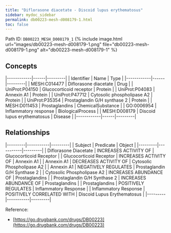```yaml
---
title: "Diflorasone diacetate - Discoid lupus erythematosus"
sidebar: mydoc_sidebar
permalink: db00223-mesh-d008179-1.html
toc: false 
---
```



Path ID: `DB00223_MESH_D008179_1`
{% include image.html url="images/db00223-mesh-d008179-1.png" file="db00223-mesh-d008179-1.png" alt="db00223-mesh-d008179-1" %}

## Concepts

|------------|------|---------|
| Identifier | Name | Type    |
|------------|------|---------|
| MESH:C014477 | Diflorasone diacetate | Drug |
| UniProt:P04150 | Glucocorticoid receptor | Protein |
| UniProt:P04083 | Annexin A1 | Protein |
| UniProt:P47712 | Cytosolic phospholipase A2 | Protein |
| UniProt:P35354 | Prostaglandin G/H synthase 2 | Protein |
| MESH:D011453 | Prostaglandins | ChemicalSubstance |
| GO:0006954 | Inflammatory response | BiologicalProcess |
| MESH:D008179 | Discoid lupus erythematosus | Disease |
|------------|------|---------|

## Relationships

|---------|-----------|---------|
| Subject | Predicate | Object  |
|---------|-----------|---------|
| Diflorasone Diacetate | INCREASES ACTIVITY OF | Glucocorticoid Receptor |
| Glucocorticoid Receptor | INCREASES ACTIVITY OF | Annexin A1 |
| Annexin A1 | DECREASES ACTIVITY OF | Cytosolic Phospholipase A2 |
| Annexin A1 | NEGATIVELY REGULATES | Prostaglandin G/H Synthase 2 |
| Cytosolic Phospholipase A2 | INCREASES ABUNDANCE OF | Prostaglandins |
| Prostaglandin G/H Synthase 2 | INCREASES ABUNDANCE OF | Prostaglandins |
| Prostaglandins | POSITIVELY REGULATES | Inflammatory Response |
| Inflammatory Response | POSITIVELY CORRELATED WITH | Discoid Lupus Erythematosus |
|---------|-----------|---------|

Reference: 
  - [https://go.drugbank.com/drugs/DB00223](https://go.drugbank.com/drugs/DB00223)
